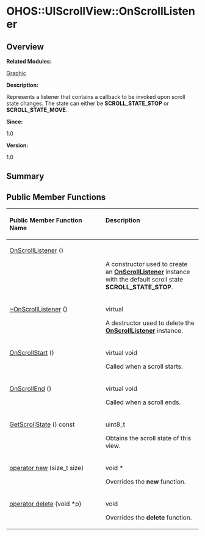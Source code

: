 # OHOS::UIScrollView::OnScrollListener<a name="ZH-CN_TOPIC_0000001055358134"></a>

## **Overview**<a name="section1301227584093534"></a>

**Related Modules:**

[Graphic](Graphic.md)

**Description:**

Represents a listener that contains a callback to be invoked upon scroll state changes. The state can either be  **SCROLL\_STATE\_STOP**  or  **SCROLL\_STATE\_MOVE**. 

**Since:**

1.0

**Version:**

1.0

## **Summary**<a name="section1952371215093534"></a>

## Public Member Functions<a name="pub-methods"></a>

<a name="table541142682093534"></a>
<table><thead align="left"><tr id="row732285466093534"><th class="cellrowborder" valign="top" width="50%" id="mcps1.1.3.1.1"><p id="p637744680093534"><a name="p637744680093534"></a><a name="p637744680093534"></a>Public Member Function Name</p>
</th>
<th class="cellrowborder" valign="top" width="50%" id="mcps1.1.3.1.2"><p id="p4438132093534"><a name="p4438132093534"></a><a name="p4438132093534"></a>Description</p>
</th>
</tr>
</thead>
<tbody><tr id="row1030275338093534"><td class="cellrowborder" valign="top" width="50%" headers="mcps1.1.3.1.1 "><p id="p1813387675093534"><a name="p1813387675093534"></a><a name="p1813387675093534"></a><a href="Graphic.md#gad065bfe4e322d036b5bd9e30667754a6">OnScrollListener</a> ()</p>
</td>
<td class="cellrowborder" valign="top" width="50%" headers="mcps1.1.3.1.2 "><p id="p925778424093534"><a name="p925778424093534"></a><a name="p925778424093534"></a>&nbsp;</p>
<p id="p1974057277093534"><a name="p1974057277093534"></a><a name="p1974057277093534"></a>A constructor used to create an <strong id="b970022760093534"><a name="b970022760093534"></a><a name="b970022760093534"></a><a href="OHOS-UIScrollView-OnScrollListener.md">OnScrollListener</a></strong> instance with the default scroll state <strong id="b521285473093534"><a name="b521285473093534"></a><a name="b521285473093534"></a>SCROLL_STATE_STOP</strong>. </p>
</td>
</tr>
<tr id="row310155202093534"><td class="cellrowborder" valign="top" width="50%" headers="mcps1.1.3.1.1 "><p id="p402601820093534"><a name="p402601820093534"></a><a name="p402601820093534"></a><a href="Graphic.md#ga14fe076dffea62fdd281cd13e846de2d">~OnScrollListener</a> ()</p>
</td>
<td class="cellrowborder" valign="top" width="50%" headers="mcps1.1.3.1.2 "><p id="p1394584269093534"><a name="p1394584269093534"></a><a name="p1394584269093534"></a>virtual&nbsp;</p>
<p id="p799999362093534"><a name="p799999362093534"></a><a name="p799999362093534"></a>A destructor used to delete the <strong id="b499987646093534"><a name="b499987646093534"></a><a name="b499987646093534"></a><a href="OHOS-UIScrollView-OnScrollListener.md">OnScrollListener</a></strong> instance. </p>
</td>
</tr>
<tr id="row1037079787093534"><td class="cellrowborder" valign="top" width="50%" headers="mcps1.1.3.1.1 "><p id="p1320919184093534"><a name="p1320919184093534"></a><a name="p1320919184093534"></a><a href="Graphic.md#ga8000c484a999483edc66e8dd1b7ceaf6">OnScrollStart</a> ()</p>
</td>
<td class="cellrowborder" valign="top" width="50%" headers="mcps1.1.3.1.2 "><p id="p692421806093534"><a name="p692421806093534"></a><a name="p692421806093534"></a>virtual void&nbsp;</p>
<p id="p1881544119093534"><a name="p1881544119093534"></a><a name="p1881544119093534"></a>Called when a scroll starts. </p>
</td>
</tr>
<tr id="row1637565398093534"><td class="cellrowborder" valign="top" width="50%" headers="mcps1.1.3.1.1 "><p id="p278352355093534"><a name="p278352355093534"></a><a name="p278352355093534"></a><a href="Graphic.md#ga958c02ddc348eadaaf08f917f55aba63">OnScrollEnd</a> ()</p>
</td>
<td class="cellrowborder" valign="top" width="50%" headers="mcps1.1.3.1.2 "><p id="p1059250463093534"><a name="p1059250463093534"></a><a name="p1059250463093534"></a>virtual void&nbsp;</p>
<p id="p173972467093534"><a name="p173972467093534"></a><a name="p173972467093534"></a>Called when a scroll ends. </p>
</td>
</tr>
<tr id="row2019926486093534"><td class="cellrowborder" valign="top" width="50%" headers="mcps1.1.3.1.1 "><p id="p998400031093534"><a name="p998400031093534"></a><a name="p998400031093534"></a><a href="Graphic.md#ga15a8abaeb958bfa972b541b59fabd8a7">GetScrollState</a> () const</p>
</td>
<td class="cellrowborder" valign="top" width="50%" headers="mcps1.1.3.1.2 "><p id="p785207086093534"><a name="p785207086093534"></a><a name="p785207086093534"></a>uint8_t&nbsp;</p>
<p id="p711135678093534"><a name="p711135678093534"></a><a name="p711135678093534"></a>Obtains the scroll state of this view. </p>
</td>
</tr>
<tr id="row437894882093534"><td class="cellrowborder" valign="top" width="50%" headers="mcps1.1.3.1.1 "><p id="p938346530093534"><a name="p938346530093534"></a><a name="p938346530093534"></a><a href="Graphic.md#ga4854963aa969ee20a6cd174a70f5cd23">operator new</a> (size_t size)</p>
</td>
<td class="cellrowborder" valign="top" width="50%" headers="mcps1.1.3.1.2 "><p id="p187166280093534"><a name="p187166280093534"></a><a name="p187166280093534"></a>void *&nbsp;</p>
<p id="p1418607459093534"><a name="p1418607459093534"></a><a name="p1418607459093534"></a>Overrides the <strong id="b243222991093534"><a name="b243222991093534"></a><a name="b243222991093534"></a>new</strong> function. </p>
</td>
</tr>
<tr id="row630873310093534"><td class="cellrowborder" valign="top" width="50%" headers="mcps1.1.3.1.1 "><p id="p426946833093534"><a name="p426946833093534"></a><a name="p426946833093534"></a><a href="Graphic.md#gadf1997a0f56ac2b220e7f0f8e8e0a6ef">operator delete</a> (void *p)</p>
</td>
<td class="cellrowborder" valign="top" width="50%" headers="mcps1.1.3.1.2 "><p id="p1971679501093534"><a name="p1971679501093534"></a><a name="p1971679501093534"></a>void&nbsp;</p>
<p id="p1480736647093534"><a name="p1480736647093534"></a><a name="p1480736647093534"></a>Overrides the <strong id="b1791146467093534"><a name="b1791146467093534"></a><a name="b1791146467093534"></a>delete</strong> function. </p>
</td>
</tr>
</tbody>
</table>

